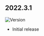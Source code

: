 <!-- https://developers.home-assistant.io/docs/add-ons/presentation#keeping-a-changelog -->
## 2022.3.1
![Version](https://img.shields.io/badge/dynamic/json?label=Version&query=%24.version&url=https%3A%2F%2Fraw.githubusercontent.com%2Fhabuild%2Fhassio-addons%2Fmaster%2Fsbfspot%2Fconfig.json)

- Initial release


